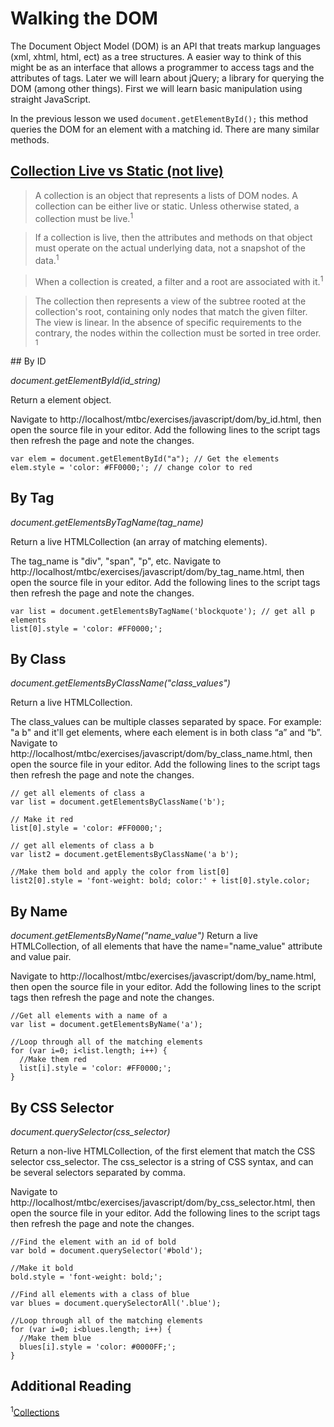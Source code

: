 # Walking the DOM

The Document Object Model (DOM) is an API  that treats markup languages (xml, xhtml, html, ect) as a tree structures. A easier way to think of this might be as an interface that allows a programmer to access tags and the attributes of tags. Later we will learn about jQuery; a library for querying the DOM (among other things). First we will learn basic manipulation using straight JavaScript.

In the previous lesson we used ````document.getElementById();```` this method queries the DOM for an element with a matching id. There are many similar methods.

## [Collection Live vs Static (not live)](https://www.w3.org/TR/dom/#concept-collection)

<blockquote>
  A collection is an object that represents a lists of DOM nodes. A collection can be either live or static. Unless otherwise stated, a collection must be live.<sup>1</sup>
</blockquote>
<blockquote>
  If a collection is live, then the attributes and methods on that object must operate on the actual underlying data, not a snapshot of the data.<sup>1</sup>
</blockquote>
<blockquote>
  When a collection is created, a filter and a root are associated with it.<sup>1</sup>
</blockquote>
<blockquote>
  The collection then represents a view of the subtree rooted at the collection's root, containing only nodes that match the given filter. The view is linear. In the absence of specific requirements to the contrary, the nodes within the collection must be sorted in tree order. <sup>1</sup>

</blockquote>
## By ID

*document.getElementById(id_string)*

Return a element object.

Navigate to http://localhost/mtbc/exercises/javascript/dom/by_id.html, then open the source file in your editor. Add the following lines to the script tags then refresh the page and note the changes.

````
var elem = document.getElementById("a"); // Get the elements
elem.style = 'color: #FF0000;'; // change color to red
````

## By Tag

*document.getElementsByTagName(tag_name)*

Return a live HTMLCollection (an array of matching elements).

The tag_name is "div", "span", "p", etc. Navigate to http://localhost/mtbc/exercises/javascript/dom/by_tag_name.html, then open the source file in your editor. Add the following lines to the script tags then refresh the page and note the changes.

````
var list = document.getElementsByTagName('blockquote'); // get all p elements
list[0].style = 'color: #FF0000;';
````

## By Class

*document.getElementsByClassName("class_values")*

Return a live HTMLCollection.

The class_values can be multiple classes separated by space. For example: "a b" and it'll get elements, where each element is in both class “a” and “b”. Navigate to http://localhost/mtbc/exercises/javascript/dom/by_class_name.html, then open the source file in your editor. Add the following lines to the script tags then refresh the page and note the changes.

````
// get all elements of class a
var list = document.getElementsByClassName('b');

// Make it red
list[0].style = 'color: #FF0000;';

// get all elements of class a b
var list2 = document.getElementsByClassName('a b');

//Make them bold and apply the color from list[0]
list2[0].style = 'font-weight: bold; color:' + list[0].style.color;
````

## By Name

*document.getElementsByName("name_value")*
Return a live HTMLCollection, of all elements that have the name="name_value" attribute and value pair.

Navigate to http://localhost/mtbc/exercises/javascript/dom/by_name.html, then open the source file in your editor. Add the following lines to the script tags then refresh the page and note the changes.

````
//Get all elements with a name of a
var list = document.getElementsByName('a');

//Loop through all of the matching elements
for (var i=0; i<list.length; i++) {
  //Make them red
  list[i].style = 'color: #FF0000;';
}
````


## By CSS Selector

*document.querySelector(css_selector)*

Return a non-live HTMLCollection, of the first element that match the CSS selector css_selector. The css_selector is a string of CSS syntax, and can be several selectors separated by comma.

Navigate to http://localhost/mtbc/exercises/javascript/dom/by_css_selector.html, then open the source file in your editor. Add the following lines to the script tags then refresh the page and note the changes.

````
//Find the element with an id of bold
var bold = document.querySelector('#bold');

//Make it bold
bold.style = 'font-weight: bold;';

//Find all elements with a class of blue
var blues = document.querySelectorAll('.blue');

//Loop through all of the matching elements
for (var i=0; i<blues.length; i++) {
  //Make them blue
  blues[i].style = 'color: #0000FF;';
}
````
## Additional Reading   

<sup>1</sup>[Collections](https://www.w3.org/TR/dom/#concept-collection)
